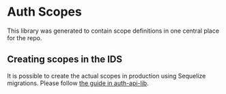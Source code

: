 <!-- gitbook-navigation: "Scopes" -->
# Auth Scopes

This library was generated to contain scope definitions in one central place for the repo.

## Creating scopes in the IDS

It is possible to create the actual scopes in production using Sequelize migrations. Please follow [the guide in auth-api-lib](../../auth-api-lib/seeders/README.md).
